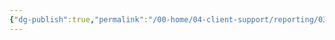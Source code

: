 ```yaml
---
{"dg-publish":true,"permalink":"/00-home/04-client-support/reporting/03-custom-reconciliation-report/"}
---
```


